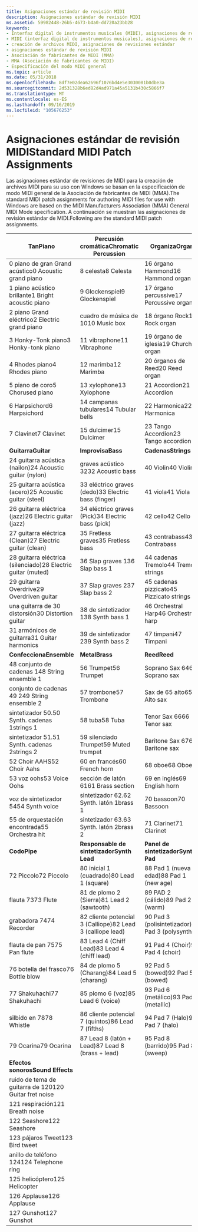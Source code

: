 ```yaml
---
title: Asignaciones estándar de revisión MIDI
description: Asignaciones estándar de revisión MIDI
ms.assetid: 59982448-26b5-4673-b4a0-dd720a23bb28
keywords:
- Interfaz digital de instrumentos musicales (MIDI), asignaciones de revisiones estándar
- MIDI (interfaz digital de instrumentos musicales), asignaciones de revisiones estándar
- creación de archivos MIDI, asignaciones de revisiones estándar
- asignaciones estándar de revisión MIDI
- Asociación de fabricantes de MIDI (MMA)
- MMA (Asociación de fabricantes de MIDI)
- Especificación del modo MIDI general
ms.topic: article
ms.date: 05/31/2018
ms.openlocfilehash: 8df7e02dea62696f1076bd4e5e3030081b0dbe3a
ms.sourcegitcommit: 2d531328b6ed82d4ad971a45a5131b430c5866f7
ms.translationtype: MT
ms.contentlocale: es-ES
ms.lasthandoff: 09/16/2019
ms.locfileid: "105676253"
---
```

# <a name="standard-midi-patch-assignments"></a><span data-ttu-id="bab56-110">Asignaciones estándar de revisión MIDI</span><span class="sxs-lookup"><span data-stu-id="bab56-110">Standard MIDI Patch Assignments</span></span>

<span data-ttu-id="bab56-111">Las asignaciones estándar de revisiones de MIDI para la creación de archivos MIDI para su uso con Windows se basan en la especificación de modo MIDI general de la Asociación de fabricantes de MIDI (MMA).</span><span class="sxs-lookup"><span data-stu-id="bab56-111">The standard MIDI patch assignments for authoring MIDI files for use with Windows are based on the MIDI Manufacturers Association (MMA) General MIDI Mode specification.</span></span> <span data-ttu-id="bab56-112">A continuación se muestran las asignaciones de revisión estándar de MIDI.</span><span class="sxs-lookup"><span data-stu-id="bab56-112">Following are the standard MIDI patch assignments.</span></span>



| <span data-ttu-id="bab56-113">Tan</span><span class="sxs-lookup"><span data-stu-id="bab56-113">Piano</span></span>                      | <span data-ttu-id="bab56-114">Percusión cromática</span><span class="sxs-lookup"><span data-stu-id="bab56-114">Chromatic Percussion</span></span>      | <span data-ttu-id="bab56-115">Organiza</span><span class="sxs-lookup"><span data-stu-id="bab56-115">Organ</span></span>                |
|----------------------------|---------------------------|----------------------|
| <span data-ttu-id="bab56-116">0 piano de gran Grand acústico</span><span class="sxs-lookup"><span data-stu-id="bab56-116">0 Acoustic grand piano</span></span>     | <span data-ttu-id="bab56-117">8 celesta</span><span class="sxs-lookup"><span data-stu-id="bab56-117">8 Celesta</span></span>                 | <span data-ttu-id="bab56-118">16 órgano Hammond</span><span class="sxs-lookup"><span data-stu-id="bab56-118">16 Hammond organ</span></span>     |
| <span data-ttu-id="bab56-119">1 piano acústico brillante</span><span class="sxs-lookup"><span data-stu-id="bab56-119">1 Bright acoustic piano</span></span>    | <span data-ttu-id="bab56-120">9 Glockenspiel</span><span class="sxs-lookup"><span data-stu-id="bab56-120">9 Glockenspiel</span></span>            | <span data-ttu-id="bab56-121">17 órgano percussive</span><span class="sxs-lookup"><span data-stu-id="bab56-121">17 Percussive organ</span></span>  |
| <span data-ttu-id="bab56-122">2 piano Grand eléctrico</span><span class="sxs-lookup"><span data-stu-id="bab56-122">2 Electric grand piano</span></span>     | <span data-ttu-id="bab56-123">cuadro de música de 10</span><span class="sxs-lookup"><span data-stu-id="bab56-123">10 Music box</span></span>              | <span data-ttu-id="bab56-124">18 órgano Rock</span><span class="sxs-lookup"><span data-stu-id="bab56-124">18 Rock organ</span></span>        |
| <span data-ttu-id="bab56-125">3 Honky-Tonk piano</span><span class="sxs-lookup"><span data-stu-id="bab56-125">3 Honky-tonk piano</span></span>         | <span data-ttu-id="bab56-126">11 vibraphone</span><span class="sxs-lookup"><span data-stu-id="bab56-126">11 Vibraphone</span></span>             | <span data-ttu-id="bab56-127">19 órgano de iglesia</span><span class="sxs-lookup"><span data-stu-id="bab56-127">19 Church organ</span></span>      |
| <span data-ttu-id="bab56-128">4 Rhodes piano</span><span class="sxs-lookup"><span data-stu-id="bab56-128">4 Rhodes piano</span></span>             | <span data-ttu-id="bab56-129">12 marimba</span><span class="sxs-lookup"><span data-stu-id="bab56-129">12 Marimba</span></span>                | <span data-ttu-id="bab56-130">20 órganos de Reed</span><span class="sxs-lookup"><span data-stu-id="bab56-130">20 Reed organ</span></span>        |
| <span data-ttu-id="bab56-131">5 piano de coro</span><span class="sxs-lookup"><span data-stu-id="bab56-131">5 Chorused piano</span></span>           | <span data-ttu-id="bab56-132">13 xylophone</span><span class="sxs-lookup"><span data-stu-id="bab56-132">13 Xylophone</span></span>              | <span data-ttu-id="bab56-133">21 Accordion</span><span class="sxs-lookup"><span data-stu-id="bab56-133">21 Accordion</span></span>         |
| <span data-ttu-id="bab56-134">6 Harpsichord</span><span class="sxs-lookup"><span data-stu-id="bab56-134">6 Harpsichord</span></span>              | <span data-ttu-id="bab56-135">14 campanas tubulares</span><span class="sxs-lookup"><span data-stu-id="bab56-135">14 Tubular bells</span></span>          | <span data-ttu-id="bab56-136">22 Harmonica</span><span class="sxs-lookup"><span data-stu-id="bab56-136">22 Harmonica</span></span>         |
| <span data-ttu-id="bab56-137">7 Clavinet</span><span class="sxs-lookup"><span data-stu-id="bab56-137">7 Clavinet</span></span>                 | <span data-ttu-id="bab56-138">15 dulcimer</span><span class="sxs-lookup"><span data-stu-id="bab56-138">15 Dulcimer</span></span>               | <span data-ttu-id="bab56-139">23 Tango Accordion</span><span class="sxs-lookup"><span data-stu-id="bab56-139">23 Tango accordion</span></span>   |
| <span data-ttu-id="bab56-140">**Guitarra**</span><span class="sxs-lookup"><span data-stu-id="bab56-140">**Guitar**</span></span>                 | <span data-ttu-id="bab56-141">**Improvisa**</span><span class="sxs-lookup"><span data-stu-id="bab56-141">**Bass**</span></span>                  | <span data-ttu-id="bab56-142">**Cadenas**</span><span class="sxs-lookup"><span data-stu-id="bab56-142">**Strings**</span></span>          |
| <span data-ttu-id="bab56-143">24 guitarra acústica (nailon)</span><span class="sxs-lookup"><span data-stu-id="bab56-143">24 Acoustic guitar (nylon)</span></span> | <span data-ttu-id="bab56-144">graves acústico 32</span><span class="sxs-lookup"><span data-stu-id="bab56-144">32 Acoustic bass</span></span>          | <span data-ttu-id="bab56-145">40 Violin</span><span class="sxs-lookup"><span data-stu-id="bab56-145">40 Violin</span></span>            |
| <span data-ttu-id="bab56-146">25 guitarra acústica (acero)</span><span class="sxs-lookup"><span data-stu-id="bab56-146">25 Acoustic guitar (steel)</span></span> | <span data-ttu-id="bab56-147">33 eléctrico graves (dedo)</span><span class="sxs-lookup"><span data-stu-id="bab56-147">33 Electric bass (finger)</span></span> | <span data-ttu-id="bab56-148">41 viola</span><span class="sxs-lookup"><span data-stu-id="bab56-148">41 Viola</span></span>             |
| <span data-ttu-id="bab56-149">26 guitarra eléctrica (jazz)</span><span class="sxs-lookup"><span data-stu-id="bab56-149">26 Electric guitar (jazz)</span></span>  | <span data-ttu-id="bab56-150">34 eléctrico graves (Pick)</span><span class="sxs-lookup"><span data-stu-id="bab56-150">34 Electric bass (pick)</span></span>   | <span data-ttu-id="bab56-151">42 cello</span><span class="sxs-lookup"><span data-stu-id="bab56-151">42 Cello</span></span>             |
| <span data-ttu-id="bab56-152">27 guitarra eléctrica (Clean)</span><span class="sxs-lookup"><span data-stu-id="bab56-152">27 Electric guitar (clean)</span></span> | <span data-ttu-id="bab56-153">35 Fretless graves</span><span class="sxs-lookup"><span data-stu-id="bab56-153">35 Fretless bass</span></span>          | <span data-ttu-id="bab56-154">43 contrabass</span><span class="sxs-lookup"><span data-stu-id="bab56-154">43 Contrabass</span></span>        |
| <span data-ttu-id="bab56-155">28 guitarra eléctrica (silenciado)</span><span class="sxs-lookup"><span data-stu-id="bab56-155">28 Electric guitar (muted)</span></span> | <span data-ttu-id="bab56-156">36 Slap graves 1</span><span class="sxs-lookup"><span data-stu-id="bab56-156">36 Slap bass 1</span></span>            | <span data-ttu-id="bab56-157">44 cadenas Tremolo</span><span class="sxs-lookup"><span data-stu-id="bab56-157">44 Tremolo strings</span></span>   |
| <span data-ttu-id="bab56-158">29 guitarra Overdrive</span><span class="sxs-lookup"><span data-stu-id="bab56-158">29 Overdriven guitar</span></span>       | <span data-ttu-id="bab56-159">37 Slap graves 2</span><span class="sxs-lookup"><span data-stu-id="bab56-159">37 Slap bass 2</span></span>            | <span data-ttu-id="bab56-160">45 cadenas pizzicato</span><span class="sxs-lookup"><span data-stu-id="bab56-160">45 Pizzicato strings</span></span> |
| <span data-ttu-id="bab56-161">una guitarra de 30 distorsión</span><span class="sxs-lookup"><span data-stu-id="bab56-161">30 Distortion guitar</span></span>       | <span data-ttu-id="bab56-162">38 de sintetizador 1</span><span class="sxs-lookup"><span data-stu-id="bab56-162">38 Synth bass 1</span></span>           | <span data-ttu-id="bab56-163">46 Orchestral Harp</span><span class="sxs-lookup"><span data-stu-id="bab56-163">46 Orchestral harp</span></span>   |
| <span data-ttu-id="bab56-164">31 armónicos de guitarra</span><span class="sxs-lookup"><span data-stu-id="bab56-164">31 Guitar harmonics</span></span>        | <span data-ttu-id="bab56-165">39 de sintetizador 2</span><span class="sxs-lookup"><span data-stu-id="bab56-165">39 Synth bass 2</span></span>           | <span data-ttu-id="bab56-166">47 timpani</span><span class="sxs-lookup"><span data-stu-id="bab56-166">47 Timpani</span></span>           |
| <span data-ttu-id="bab56-167">**Confecciona**</span><span class="sxs-lookup"><span data-stu-id="bab56-167">**Ensemble**</span></span>               | <span data-ttu-id="bab56-168">**Metal**</span><span class="sxs-lookup"><span data-stu-id="bab56-168">**Brass**</span></span>                 | <span data-ttu-id="bab56-169">**Reed**</span><span class="sxs-lookup"><span data-stu-id="bab56-169">**Reed**</span></span>             |
| <span data-ttu-id="bab56-170">48 conjunto de cadenas 1</span><span class="sxs-lookup"><span data-stu-id="bab56-170">48 String ensemble 1</span></span>       | <span data-ttu-id="bab56-171">56 Trumpet</span><span class="sxs-lookup"><span data-stu-id="bab56-171">56 Trumpet</span></span>                | <span data-ttu-id="bab56-172">Soprano Sax 64</span><span class="sxs-lookup"><span data-stu-id="bab56-172">64 Soprano sax</span></span>       |
| <span data-ttu-id="bab56-173">conjunto de cadenas 49 2</span><span class="sxs-lookup"><span data-stu-id="bab56-173">49 String ensemble 2</span></span>       | <span data-ttu-id="bab56-174">57 trombone</span><span class="sxs-lookup"><span data-stu-id="bab56-174">57 Trombone</span></span>               | <span data-ttu-id="bab56-175">Sax de 65 alto</span><span class="sxs-lookup"><span data-stu-id="bab56-175">65 Alto sax</span></span>          |
| <span data-ttu-id="bab56-176">sintetizador 50.</span><span class="sxs-lookup"><span data-stu-id="bab56-176">50 Synth.</span></span> <span data-ttu-id="bab56-177">cadenas 1</span><span class="sxs-lookup"><span data-stu-id="bab56-177">strings 1</span></span>        | <span data-ttu-id="bab56-178">58 tuba</span><span class="sxs-lookup"><span data-stu-id="bab56-178">58 Tuba</span></span>                   | <span data-ttu-id="bab56-179">Tenor Sax 66</span><span class="sxs-lookup"><span data-stu-id="bab56-179">66 Tenor sax</span></span>         |
| <span data-ttu-id="bab56-180">sintetizador 51.</span><span class="sxs-lookup"><span data-stu-id="bab56-180">51 Synth.</span></span> <span data-ttu-id="bab56-181">cadenas 2</span><span class="sxs-lookup"><span data-stu-id="bab56-181">strings 2</span></span>        | <span data-ttu-id="bab56-182">59 silenciado Trumpet</span><span class="sxs-lookup"><span data-stu-id="bab56-182">59 Muted trumpet</span></span>          | <span data-ttu-id="bab56-183">Baritone Sax 67</span><span class="sxs-lookup"><span data-stu-id="bab56-183">67 Baritone sax</span></span>      |
| <span data-ttu-id="bab56-184">52 Choir AAHS</span><span class="sxs-lookup"><span data-stu-id="bab56-184">52 Choir Aahs</span></span>              | <span data-ttu-id="bab56-185">60 en francés</span><span class="sxs-lookup"><span data-stu-id="bab56-185">60 French horn</span></span>            | <span data-ttu-id="bab56-186">68 oboe</span><span class="sxs-lookup"><span data-stu-id="bab56-186">68 Oboe</span></span>              |
| <span data-ttu-id="bab56-187">53 voz oohs</span><span class="sxs-lookup"><span data-stu-id="bab56-187">53 Voice Oohs</span></span>              | <span data-ttu-id="bab56-188">sección de latón 61</span><span class="sxs-lookup"><span data-stu-id="bab56-188">61 Brass section</span></span>          | <span data-ttu-id="bab56-189">69 en inglés</span><span class="sxs-lookup"><span data-stu-id="bab56-189">69 English horn</span></span>      |
| <span data-ttu-id="bab56-190">voz de sintetizador 54</span><span class="sxs-lookup"><span data-stu-id="bab56-190">54 Synth voice</span></span>             | <span data-ttu-id="bab56-191">sintetizador 62.</span><span class="sxs-lookup"><span data-stu-id="bab56-191">62 Synth.</span></span> <span data-ttu-id="bab56-192">latón 1</span><span class="sxs-lookup"><span data-stu-id="bab56-192">brass 1</span></span>         | <span data-ttu-id="bab56-193">70 bassoon</span><span class="sxs-lookup"><span data-stu-id="bab56-193">70 Bassoon</span></span>           |
| <span data-ttu-id="bab56-194">55 de orquestación encontrada</span><span class="sxs-lookup"><span data-stu-id="bab56-194">55 Orchestra hit</span></span>           | <span data-ttu-id="bab56-195">sintetizador 63.</span><span class="sxs-lookup"><span data-stu-id="bab56-195">63 Synth.</span></span> <span data-ttu-id="bab56-196">latón 2</span><span class="sxs-lookup"><span data-stu-id="bab56-196">brass 2</span></span>         | <span data-ttu-id="bab56-197">71 Clarinet</span><span class="sxs-lookup"><span data-stu-id="bab56-197">71 Clarinet</span></span>          |
| <span data-ttu-id="bab56-198">**Codo**</span><span class="sxs-lookup"><span data-stu-id="bab56-198">**Pipe**</span></span>                   | <span data-ttu-id="bab56-199">**Responsable de sintetizador**</span><span class="sxs-lookup"><span data-stu-id="bab56-199">**Synth Lead**</span></span>            | <span data-ttu-id="bab56-200">**Panel de sintetizador**</span><span class="sxs-lookup"><span data-stu-id="bab56-200">**Synth Pad**</span></span>        |
| <span data-ttu-id="bab56-201">72 Piccolo</span><span class="sxs-lookup"><span data-stu-id="bab56-201">72 Piccolo</span></span>                 | <span data-ttu-id="bab56-202">80 inicial 1 (cuadrado)</span><span class="sxs-lookup"><span data-stu-id="bab56-202">80 Lead 1 (square)</span></span>        | <span data-ttu-id="bab56-203">88 Pad 1 (nueva edad)</span><span class="sxs-lookup"><span data-stu-id="bab56-203">88 Pad 1 (new age)</span></span>   |
| <span data-ttu-id="bab56-204">flauta 73</span><span class="sxs-lookup"><span data-stu-id="bab56-204">73 Flute</span></span>                   | <span data-ttu-id="bab56-205">81 de plomo 2 (Sierra)</span><span class="sxs-lookup"><span data-stu-id="bab56-205">81 Lead 2 (sawtooth)</span></span>      | <span data-ttu-id="bab56-206">89 PAD 2 (cálido)</span><span class="sxs-lookup"><span data-stu-id="bab56-206">89 Pad 2 (warm)</span></span>      |
| <span data-ttu-id="bab56-207">grabadora 74</span><span class="sxs-lookup"><span data-stu-id="bab56-207">74 Recorder</span></span>                | <span data-ttu-id="bab56-208">82 cliente potencial 3 (Calliope)</span><span class="sxs-lookup"><span data-stu-id="bab56-208">82 Lead 3 (calliope lead)</span></span> | <span data-ttu-id="bab56-209">90 Pad 3 (polisintetizador)</span><span class="sxs-lookup"><span data-stu-id="bab56-209">90 Pad 3 (polysynth)</span></span> |
| <span data-ttu-id="bab56-210">flauta de pan 75</span><span class="sxs-lookup"><span data-stu-id="bab56-210">75 Pan flute</span></span>               | <span data-ttu-id="bab56-211">83 Lead 4 (Chiff Lead)</span><span class="sxs-lookup"><span data-stu-id="bab56-211">83 Lead 4 (chiff lead)</span></span>    | <span data-ttu-id="bab56-212">91 Pad 4 (Choir)</span><span class="sxs-lookup"><span data-stu-id="bab56-212">91 Pad 4 (choir)</span></span>     |
| <span data-ttu-id="bab56-213">76 botella del frasco</span><span class="sxs-lookup"><span data-stu-id="bab56-213">76 Bottle blow</span></span>             | <span data-ttu-id="bab56-214">84 de plomo 5 (Charang)</span><span class="sxs-lookup"><span data-stu-id="bab56-214">84 Lead 5 (charang)</span></span>       | <span data-ttu-id="bab56-215">92 Pad 5 (bowed)</span><span class="sxs-lookup"><span data-stu-id="bab56-215">92 Pad 5 (bowed)</span></span>     |
| <span data-ttu-id="bab56-216">77 Shakuhachi</span><span class="sxs-lookup"><span data-stu-id="bab56-216">77 Shakuhachi</span></span>              | <span data-ttu-id="bab56-217">85 plomo 6 (voz)</span><span class="sxs-lookup"><span data-stu-id="bab56-217">85 Lead 6 (voice)</span></span>         | <span data-ttu-id="bab56-218">93 Pad 6 (metálico)</span><span class="sxs-lookup"><span data-stu-id="bab56-218">93 Pad 6 (metallic)</span></span>  |
| <span data-ttu-id="bab56-219">silbido en 78</span><span class="sxs-lookup"><span data-stu-id="bab56-219">78 Whistle</span></span>                 | <span data-ttu-id="bab56-220">86 cliente potencial 7 (quintos)</span><span class="sxs-lookup"><span data-stu-id="bab56-220">86 Lead 7 (fifths)</span></span>        | <span data-ttu-id="bab56-221">94 Pad 7 (Halo)</span><span class="sxs-lookup"><span data-stu-id="bab56-221">94 Pad 7 (halo)</span></span>      |
| <span data-ttu-id="bab56-222">79 Ocarina</span><span class="sxs-lookup"><span data-stu-id="bab56-222">79 Ocarina</span></span>                 | <span data-ttu-id="bab56-223">87 Lead 8 (latón + Lead)</span><span class="sxs-lookup"><span data-stu-id="bab56-223">87 Lead 8 (brass + lead)</span></span>  | <span data-ttu-id="bab56-224">95 Pad 8 (barrido)</span><span class="sxs-lookup"><span data-stu-id="bab56-224">95 Pad 8 (sweep)</span></span>     |
| <span data-ttu-id="bab56-225">**Efectos sonoros**</span><span class="sxs-lookup"><span data-stu-id="bab56-225">**Sound Effects**</span></span>          |                           |                      |
| <span data-ttu-id="bab56-226">ruido de tema de guitarra de 120</span><span class="sxs-lookup"><span data-stu-id="bab56-226">120 Guitar fret noise</span></span>      |                           |                      |
| <span data-ttu-id="bab56-227">121 respiración</span><span class="sxs-lookup"><span data-stu-id="bab56-227">121 Breath noise</span></span>           |                           |                      |
| <span data-ttu-id="bab56-228">122 Seashore</span><span class="sxs-lookup"><span data-stu-id="bab56-228">122 Seashore</span></span>               |                           |                      |
| <span data-ttu-id="bab56-229">123 pájaros Tweet</span><span class="sxs-lookup"><span data-stu-id="bab56-229">123 Bird tweet</span></span>             |                           |                      |
| <span data-ttu-id="bab56-230">anillo de teléfono 124</span><span class="sxs-lookup"><span data-stu-id="bab56-230">124 Telephone ring</span></span>         |                           |                      |
| <span data-ttu-id="bab56-231">125 helicóptero</span><span class="sxs-lookup"><span data-stu-id="bab56-231">125 Helicopter</span></span>             |                           |                      |
| <span data-ttu-id="bab56-232">126 Applause</span><span class="sxs-lookup"><span data-stu-id="bab56-232">126 Applause</span></span>               |                           |                      |
| <span data-ttu-id="bab56-233">127 Gunshot</span><span class="sxs-lookup"><span data-stu-id="bab56-233">127 Gunshot</span></span>                |                           |                      |



 

 

 




